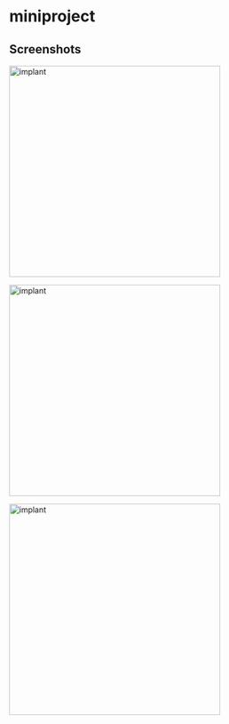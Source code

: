 # miniproject
Screenshots
---
<p><img src="logo.jpeg" alt="implant" width="380"/></p>
<p><img src="logo1.jpeg" alt="implant" width="380"/></p>
<p><img src="logo2.jpeg" alt="implant" width="380"/></p>
